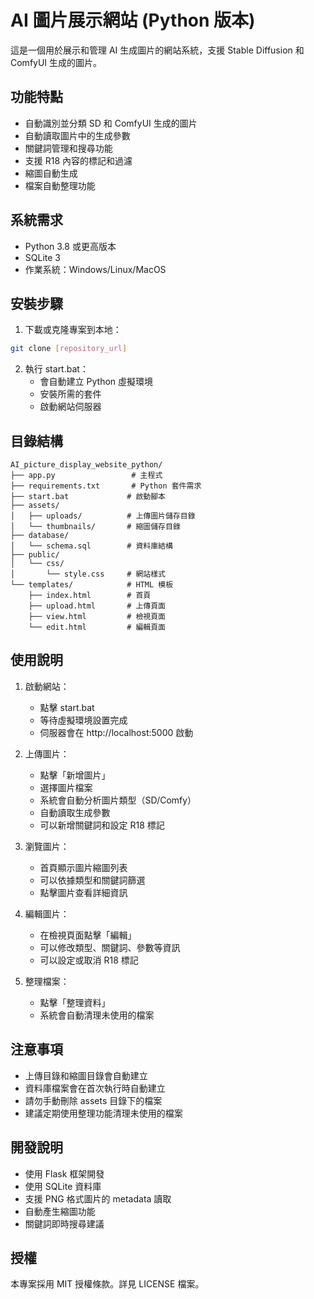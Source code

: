 # AI 圖片展示網站 (Python 版本)

這是一個用於展示和管理 AI 生成圖片的網站系統，支援 Stable Diffusion 和 ComfyUI 生成的圖片。

## 功能特點

- 自動識別並分類 SD 和 ComfyUI 生成的圖片
- 自動讀取圖片中的生成參數
- 關鍵詞管理和搜尋功能
- 支援 R18 內容的標記和過濾
- 縮圖自動生成
- 檔案自動整理功能

## 系統需求

- Python 3.8 或更高版本
- SQLite 3
- 作業系統：Windows/Linux/MacOS

## 安裝步驟

1. 下載或克隆專案到本地：
```bash
git clone [repository_url]
```

2. 執行 start.bat：
   - 會自動建立 Python 虛擬環境
   - 安裝所需的套件
   - 啟動網站伺服器

## 目錄結構

```
AI_picture_display_website_python/
├── app.py                 # 主程式
├── requirements.txt       # Python 套件需求
├── start.bat             # 啟動腳本
├── assets/
│   ├── uploads/          # 上傳圖片儲存目錄
│   └── thumbnails/       # 縮圖儲存目錄
├── database/
│   └── schema.sql        # 資料庫結構
├── public/
│   └── css/
│       └── style.css     # 網站樣式
└── templates/            # HTML 模板
    ├── index.html        # 首頁
    ├── upload.html       # 上傳頁面
    ├── view.html         # 檢視頁面
    └── edit.html         # 編輯頁面
```

## 使用說明

1. 啟動網站：
   - 點擊 start.bat
   - 等待虛擬環境設置完成
   - 伺服器會在 http://localhost:5000 啟動

2. 上傳圖片：
   - 點擊「新增圖片」
   - 選擇圖片檔案
   - 系統會自動分析圖片類型（SD/Comfy）
   - 自動讀取生成參數
   - 可以新增關鍵詞和設定 R18 標記

3. 瀏覽圖片：
   - 首頁顯示圖片縮圖列表
   - 可以依據類型和關鍵詞篩選
   - 點擊圖片查看詳細資訊

4. 編輯圖片：
   - 在檢視頁面點擊「編輯」
   - 可以修改類型、關鍵詞、參數等資訊
   - 可以設定或取消 R18 標記

5. 整理檔案：
   - 點擊「整理資料」
   - 系統會自動清理未使用的檔案

## 注意事項

- 上傳目錄和縮圖目錄會自動建立
- 資料庫檔案會在首次執行時自動建立
- 請勿手動刪除 assets 目錄下的檔案
- 建議定期使用整理功能清理未使用的檔案

## 開發說明

- 使用 Flask 框架開發
- 使用 SQLite 資料庫
- 支援 PNG 格式圖片的 metadata 讀取
- 自動產生縮圖功能
- 關鍵詞即時搜尋建議

## 授權

本專案採用 MIT 授權條款。詳見 LICENSE 檔案。
